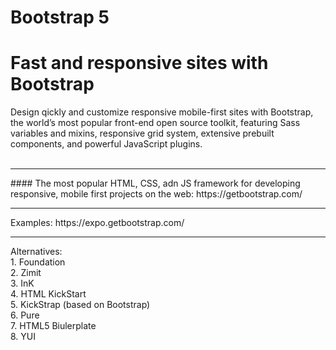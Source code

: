 # Bootstrap 5

# Fast and responsive sites with Bootstrap
Design qickly and customize responsive mobile-first sites with Bootstrap, the world’s most popular front-end open source toolkit, featuring Sass variables and mixins, responsive grid system, extensive prebuilt components, and powerful JavaScript plugins.
<br>
<br>
<hr>
#### The most popular HTML, CSS, adn JS framework for developing responsive, mobile first projects on the web:
https://getbootstrap.com/
<hr>
Examples: https://expo.getbootstrap.com/
<hr>
Alternatives: <br>
1. Foundation <br>
2. Zimit <br>
3. InK <br>
4. HTML KickStart <br>
5. KickStrap (based on Bootstrap)<br>
6. Pure<br>
7. HTML5 Biulerplate<br>
8. YUI<br>
